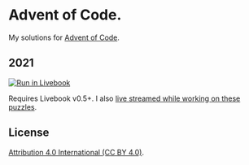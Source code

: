 # Advent of Code.

My solutions for [Advent of Code](https://adventofcode.com/).

## 2021

[![Run in Livebook](https://livebook.dev/badge/v1/pink.svg)](https://livebook.dev/run?url=https%3A%2F%2Fgithub.com%2Fjosevalim%2Faoc%2Fblob%2Fmain%2F2021%2Findex.livemd)

Requires Livebook v0.5+. I also [live streamed while working on these puzzles](https://www.twitch.tv/collections/k_DLnk2tvBa-fQ).

## License

[Attribution 4.0 International (CC BY 4.0)](https://creativecommons.org/licenses/by/4.0/).
